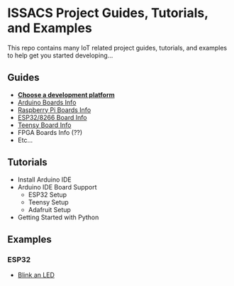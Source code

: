 # ISSACS Project Guides, Tutorials, and Examples

This repo contains many IoT related project guides, tutorials, and examples to help get you started developing...

## Guides

* [**Choose a development platform**](BoardGuides/README.md)
* [Arduino Boards Info](BoardGuides/Arduino/README.md)
* [Raspberry Pi Boards Info](BoardGuides/RaspberryPi/README.md)
* [ESP32/8266 Board Info](BoardGuides/ESP32/README.md)
* [Teensy Board Info]()
* FPGA Boards Info (??)
* Etc...



## Tutorials

* Install Arduino IDE
* Arduino IDE Board Support
	* ESP32 Setup
	* Teensy Setup
	* Adafruit Setup 
* Getting Started with Python


## Examples

### ESP32

* [Blink an LED](BoardGuides/ESP32/Examples/LED_Blink/README.md)

